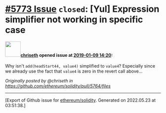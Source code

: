 # [\#5773 Issue](https://github.com/ethereum/solidity/issues/5773) `closed`: [Yul] Expression simplifier not working in specific case

#### <img src="https://avatars.githubusercontent.com/u/9073706?v=4" width="50">[chriseth](https://github.com/chriseth) opened issue at [2019-01-09 14:20](https://github.com/ethereum/solidity/issues/5773):

Why isn't `add(headStart44, value4)` simplified to `value4`?
Especially since we already use the fact that `value4` is zero in the revert call above...

_Originally posted by @chriseth in https://github.com/ethereum/solidity/pull/5764/files_




-------------------------------------------------------------------------------



[Export of Github issue for [ethereum/solidity](https://github.com/ethereum/solidity). Generated on 2022.05.23 at 03:51:38.]
